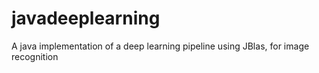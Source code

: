 # javadeeplearning
A java implementation of a deep learning pipeline using JBlas, for image recognition
